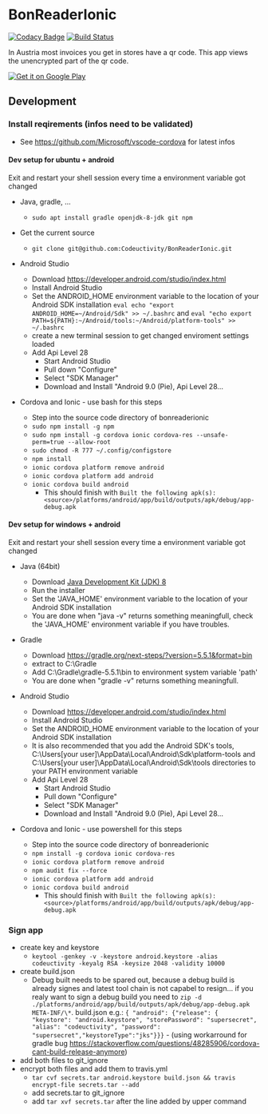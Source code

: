 # BonReaderIonic

[![Codacy Badge](https://api.codacy.com/project/badge/Grade/0c944d0993834feeb525db79ce0893cd)](https://app.codacy.com/app/stesee/BonReaderIonic?utm_source=github.com&utm_medium=referral&utm_content=Codeuctivity/BonReaderIonic&utm_campaign=Badge_Grade_Settings) [![Build Status](https://travis-ci.org/Codeuctivity/BonReaderIonic.svg?branch=master)](https://travis-ci.org/Codeuctivity/BonReaderIonic)

In Austria most invoices you get in stores have a qr code. This app views the unencrypted part of the qr code.

[![Get it on Google Play](https://play.google.com/intl/en_us/badges/images/generic/en_badge_web_generic.png)](https://play.google.com/store/apps/details?id=biz.seeland.bonreader&pcampaignid=MKT-Other-global-all-co-prtnr-py-PartBadge-Mar2515-1)

## Development

### Install reqirements (infos need to be validated)

* See https://github.com/Microsoft/vscode-cordova for latest infos

#### Dev setup for ubuntu + android

Exit and restart your shell session every time a environment variable got changed

* Java, gradle, ...
  * `sudo apt install gradle openjdk-8-jdk git npm`

* Get the current source
  * `git clone git@github.com:Codeuctivity/BonReaderIonic.git`

* Android Studio
  * Download <https://developer.android.com/studio/index.html>
  * Install Android Studio
  * Set the ANDROID_HOME environment variable to the location of your Android SDK installation `eval echo "export ANDROID_HOME=~/Android/Sdk" >> ~/.bashrc` and `eval "echo export PATH=${PATH}:~/Android/tools:~/Android/platform-tools" >> ~/.bashrc`
  * create a new terminal session to get changed enviroment settings loaded
  * Add Api Level 28
    * Start Android Studio
    * Pull down "Configure"
    * Select "SDK Manager"
    * Download and Install "Android 9.0 (Pie), Api Level 28...

* Cordova and Ionic - use bash for this steps
  * Step into the source code directory of bonreaderionic
  * `sudo npm install -g npm`
  * `sudo npm install -g cordova ionic cordova-res --unsafe-perm=true --allow-root`
  * `sudo chmod -R 777 ~/.config/configstore`
  * `npm install`
  * `ionic cordova platform remove android`
  * `ionic cordova platform add android`
  * `ionic cordova build android`
    * This should finish with `Built the following apk(s): <source>/platforms/android/app/build/outputs/apk/debug/app-debug.apk`

#### Dev setup for windows + android

Exit and restart your shell session every time a environment variable got changed

* Java (64bit)
  * Download [Java Development Kit (JDK) 8](https://www.oracle.com/technetwork/java/javase/downloads/jdk8-downloads-2133151.html)
  * Run the installer
  * Set the 'JAVA_HOME' environment variable to the location of your Android SDK installation
  * You are done when "java -v" returns something meaningfull, check the 'JAVA_HOME' environment variable if you have troubles.

* Gradle
  * Download <https://gradle.org/next-steps/?version=5.5.1&format=bin>
  * extract to C:\Gradle
  * Add C:\Gradle\gradle-5.5.1\bin to environment system variable 'path'
  * You are done when "gradle -v" returns something meaningfull.

* Android Studio
  * Download <https://developer.android.com/studio/index.html>
  * Install Android Studio
  * Set the ANDROID_HOME environment variable to the location of your Android SDK installation
  * It is also recommended that you add the Android SDK's tools, C:\Users\[your user]\AppData\Local\Android\Sdk\platform-tools and C:\Users\[your user]\AppData\Local\Android\Sdk\tools directories to your PATH environment variable
  * Add Api Level 28
    * Start Android Studio
    * Pull down "Configure"
    * Select "SDK Manager"
    * Download and Install "Android 9.0 (Pie), Api Level 28...

* Cordova and Ionic - use powershell for this steps
  * Step into the source code directory of bonreaderionic
  * `npm install -g cordova ionic cordova-res`
  * `ionic cordova platform remove android`
  * `npm audit fix --force`
  * `ionic cordova platform add android`
  * `ionic cordova build android`
    * This should finish with `Built the following apk(s): <source>/platforms/android/app/build/outputs/apk/debug/app-debug.apk`

### Sign app

* create key and keystore
  * `keytool -genkey -v -keystore android.keystore -alias codeuctivity -keyalg RSA -keysize 2048 -validity 10000`
* create build.json
  * Debug built needs to be spared out, because a debug build is already signes and latest tool chain is not capabel to resign... if you realy want to sign a debug build you need to `zip -d ./platforms/android/app/build/outputs/apk/debug/app-debug.apk META-INF/\*`. build.json e.g.: `{ "android": {"release": {  "keystore": "android.keystore", "storePassword": "supersecret", "alias": "codeuctivity", "password": "supersecret","keystoreType":"jks"}}}` - (using workarround for gradle bug <https://stackoverflow.com/questions/48285906/cordova-cant-build-release-anymore>)
* add both files to git_ignore
* encrypt both files and add them to travis.yml
  * `tar cvf secrets.tar android.keystore build.json && travis encrypt-file secrets.tar --add`
  * add secrets.tar to git_ignore
  * add `tar xvf secrets.tar` after the line added by upper command
